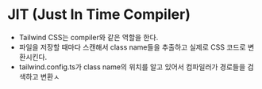 # JIT (Just In Time Compiler)
- Tailwind CSS는 compiler와 같은 역할을 한다.
- 파일을 저장할 때마다 스캔해서 class name들을 추출하고 실제로 CSS 코드로 변환시킨다.
- tailwind.config.ts가 class name의 위치를 알고 있어서 컴파일러가 경로들을 검색하고 변환ㅅ
